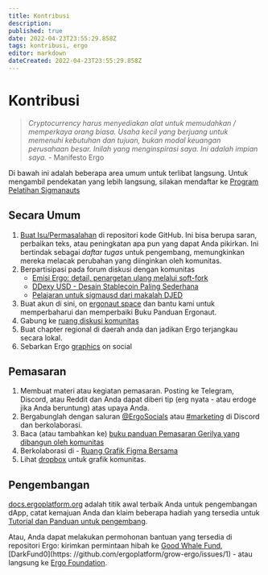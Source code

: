 ```yaml
---
title: Kontribusi
description: 
published: true
date: 2022-04-23T23:55:29.858Z
tags: kontribusi, ergo
editor: markdown
dateCreated: 2022-04-23T23:55:29.858Z
---
```


# Kontribusi
> *Cryptocurrency harus menyediakan alat untuk memudahkan / memperkaya orang biasa. Usaha kecil yang berjuang untuk memenuhi kebutuhan dan tujuan, bukan modal keuangan perusahaan besar. Inilah yang menginspirasi saya. Ini adalah impian saya.* - Manifesto Ergo


Di bawah ini adalah beberapa area umum untuk terlibat langsung. Untuk mengambil pendekatan yang lebih langsung, silakan mendaftar ke [Program Pelatihan Sigmanauts](https://q9fwzopidh8.typeform.com/to/RdWAB3MS?typeform-source=ergonaut.space)

## Secara Umum

1. [Buat Isu/Permasalahan](https://docs.github.com/en/issues/tracking-your-work-with-issues/creating-an-issue) di repositori kode GitHub. Ini bisa berupa saran, perbaikan teks, atau peningkatan apa pun yang dapat Anda pikirkan. Ini bertindak sebagai *daftar tugas* untuk pengembang, memungkinkan mereka melacak perubahan yang diinginkan oleh komunitas.
2. Berpartisipasi pada forum diskusi dengan komunitas
	-	[Emisi Ergo: detail, penargetan ulang melalui soft-fork](https://www.ergoforum.org/t/ergo-emission-details-retargeting-via-a-soft-fork/2778/21)
	- [DDexy USD - Desain Stablecoin Paling Sederhana](https://www.ergoforum.org/t/dexy-usd-simplest-stablecoin-design/1430)
	- [Pelajaran untuk sigmausd dari makalah DJED](https://www.ergoforum.org/t/lessons-for-sigmausd-from-the-djed-paper/2345)
3. Buat akun di sini, on [ergonaut space](https://ergonaut.space/register) dan bantu kami untuk memperbaharui dan memperbaiki Buku Panduan Ergonaut. 
4. Gabung ke [ruang diskusi komunitas](https://github.com/glasgowm148/awesome-ergo/blob/master/pages/community.md)
5. Buat chapter regional di daerah anda dan jadikan Ergo terjangkau secara lokal.
6. Sebarkan Ergo [graphics](https://photos.app.goo.gl/HUMnfRjyFDyHSPhHA) on social

## Pemasaran

1. Membuat materi atau kegiatan pemasaran. Posting ke Telegram, Discord, atau Reddit dan Anda dapat diberi tip (erg nyata - atau erdoge jika Anda beruntung) atas upaya Anda.
2. Bergabunglah dengan saluran [@ErgoSocials](https://t.me/ErgoSocials) atau [#marketing](https://discord.gg/TBFXMzha7X) di Discord dan berkolaborasi.
3. Baca (atau tambahkan ke) [buku panduan Pemasaran Gerilya yang dibangun oleh komunitas](https://ergonaut.space/en/Guides/Guerrilla-Marketing)
4. Berkolaborasi di - [Ruang Grafik Figma Bersama](https://www.figma.com/file/pd92vgB3xNFThaacIKodYs/Guide-ID?node-id=1%3A756)
5. Lihat [dropbox](https://www.dropbox.com/sh/jionpgnj89eod2f/AAC5S1vnOwO3gm2vRYOmDBQ-a?dl=0) untuk grafik komunitas.

## Pengembangan

[docs.ergoplatform.org](http://docs.ergoplatform.org/) adalah titik awal terbaik Anda untuk pengembangan dApp, catat kemajuan Anda dan klaim beberapa hadiah yang tersedia untuk [Tutorial dan Panduan untuk pengembang]( https://github.com/ergoplatform/grow-ergo/issues/15).

Atau, Anda dapat melakukan permohonan bantuan yang tersedia di repositori Ergo: kirimkan permintaan hibah ke [Good Whale Fund](https://github.com/ergoplatform/grow-ergo/issues/13), [DarkFund0](https: //github.com/ergoplatform/grow-ergo/issues/1) - atau langsung ke [Ergo Foundation](mailto:team@ergoplatform.org).